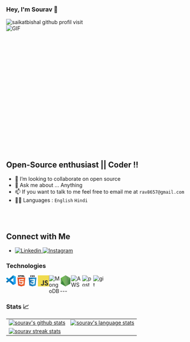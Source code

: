 ### Hey, I'm Sourav  👋

<img src="https://komarev.com/ghpvc/?username=rav8657&label=PEOPLE%20VISIT%20THIS%20PROFILE&color=blueviolet&style=flat-square" alt="saikatbishal github profil visit" />

 <img align="right" alt="GIF" src="https://github.com/neoighodaro/neoighodaro/blob/master/5CEBA381-C26B-42C7-B5DD-DBEF3BC73697.gif" width="850" height="320" />
 <br/>
 
 
 </br>
 &nbsp;
 
##  Open-Source enthusiast || Coder !!
- 👯 I’m looking to collaborate on open source
- 💬 Ask me about ... Anything
- 📫 If you want to talk to me feel free to email me at `rav8657@gmail.com`
- 🙇‍♂️ Languages : `English` `Hindi`


<br />
<br />

## Connect with Me
- <a href="https://www.linkedin.com/in/sourav-shukla/" target="_blank">
    <img alt=" Linkedin" src="https://cliply.co/wp-content/uploads/2021/02/372102050_LINKEDIN_ICON_TRANSPARENT_1080.gif"  width="50" height="50">
  <a/>
 
  <a href="https://www.instagram.com/100_raav/" target="_blank">
  <img alt=" Instagram" src="https://www.adweek.com/wp-content/uploads/2017/05/instagram-celebs-PAGE-2017.gif"  width="80" height="50">
<a/>
 
 
 

### Technologies

<img align="left" alt="Visual Studio Code" width="26px" src="https://raw.githubusercontent.com/github/explore/80688e429a7d4ef2fca1e82350fe8e3517d3494d/topics/visual-studio-code/visual-studio-code.png" />
<img align="left" alt="HTML5" width="30px" src="https://raw.githubusercontent.com/github/explore/80688e429a7d4ef2fca1e82350fe8e3517d3494d/topics/html/html.png" />
<img align="left" alt="CSS3" width="30px" src="https://raw.githubusercontent.com/github/explore/80688e429a7d4ef2fca1e82350fe8e3517d3494d/topics/css/css.png" />
<img align="left" alt="JavaScript" width="30px" src="https://raw.githubusercontent.com/github/explore/80688e429a7d4ef2fca1e82350fe8e3517d3494d/topics/javascript/javascript.png" />

<img align="left" alt="MongoDB" width="30px" src="https://code4developers.com/wp-content/uploads/2019/10/MongoDBicon.png" />
<img align="left" alt="Node.js" width="30px" src="https://raw.githubusercontent.com/github/explore/80688e429a7d4ef2fca1e82350fe8e3517d3494d/topics/nodejs/nodejs.png" />
<img align="left" alt="AWS" width="30px" src="https://www.consoleconnect.com/wp-content/uploads/2019/07/amazon-web-services-cloud.svg" />
<a href="https://postman.com" target="_blank"> <img align="left" src="https://www.vectorlogo.zone/logos/getpostman/getpostman-icon.svg" alt="postman" width="30" height="30" margin ="10px"/> </a>
<a href="https://git-scm.com/" target="_blank"> <img align ="left" src="https://www.vectorlogo.zone/logos/git-scm/git-scm-icon.svg" alt="git" width="30" height="30"/> </a>
     
<br/>
<br/>
---

### Stats 📈
<table align="center" cellspacing="0" cellpadding="0" border="0">
   <tr>
    <td>
      <a href="https://github.com/rav8657" target="_blank">
        <img src="https://github-readme-stats.vercel.app/api?username=rav8657&show_icons=true&include_all_commits=true&theme=ayu-mirage&hide_border=true" alt="sourav's github stats">
      <a/>
    </td>
    <td>
      <a href="https://still-taiga-23032.herokuapp.com/" target="_blank">
        <img src="https://github-readme-stats.vercel.app/api/top-langs/?username=rav8657&theme=ayu-mirage&layout=compact&hide_border=true" alt="sourav's language stats">
      <a/>
    </td>
   </tr>
  <tr>
  <tr>
    <td>
      <a href="https://still-taiga-23032.herokuapp.com/" target="_blank">
        <img src="https://github-readme-streak-stats.herokuapp.com/?user=rav8657&theme=ayu-mirage&hide_border=true" alt="sourav streak stats">
      <a/>
    </td>
   
   </tr>
</table>
 
</p>









<!-- <h1 align="center">Hi 👋, I'm Sourav</h1>

<img align="right" alt="GIF" src="https://github.com/neoighodaro/neoighodaro/blob/master/5CEBA381-C26B-42C7-B5DD-DBEF3BC73697.gif" width="850" height="320" />
&nbsp;
<h3 align="center">A passionate Backend developer</h3>

<p align="left"> <img src="https://komarev.com/ghpvc/?username=rav8657&label=Profile%20views&color=0e75b6&style=flat" alt="rav8657" /> </p>

<p align="left"> <a href="https://github.com/ryo-ma/github-profile-trophy"><img src="https://github-profile-trophy.vercel.app/?username=rav8657" alt="rav8657" /></a> </p>

<p align="left"> <a href="https://twitter.com/@tweet2srv" target="blank"><img src="https://img.shields.io/twitter/follow/@tweet2srv?logo=twitter&style=for-the-badge" alt="@tweet2srv" /></a> </p>

- 🔭 I’m currently working on **WhatsApp clone**

- 👯 I’m looking to collaborate on **open source**

- 👨‍💻 All of my projects are available at [github.com/rav8657](github.com/rav8657)

- 💬 Ask me about **... Anything**

- 📫 How to reach me **rav8657@gmail.com**

<h3 align="left">Connect with me:</h3>
<p align="left">
<a href="https://twitter.com/@tweet2srv" target="blank"><img align="center" src="https://raw.githubusercontent.com/rahuldkjain/github-profile-readme-generator/master/src/images/icons/Social/twitter.svg" alt="@tweet2srv" height="30" width="40" /></a>
<a href="https://linkedin.com/in/https://www.linkedin.com/in/sourav-shukla/" target="blank"><img align="center" src="https://raw.githubusercontent.com/rahuldkjain/github-profile-readme-generator/master/src/images/icons/Social/linked-in-alt.svg" alt="https://www.linkedin.com/in/sourav-shukla/" height="30" width="40" /></a>
<a href="https://instagram.com/100_raav" target="blank"><img align="center" src="https://raw.githubusercontent.com/rahuldkjain/github-profile-readme-generator/master/src/images/icons/Social/instagram.svg" alt="100_raav" height="30" width="40" /></a>
</p>

<h3 align="left">Languages and Tools:</h3>
<p align="left"> <a href="https://aws.amazon.com" target="_blank" rel="noreferrer"> <img src="https://raw.githubusercontent.com/devicons/devicon/master/icons/amazonwebservices/amazonwebservices-original-wordmark.svg" alt="aws" width="40" height="40"/> </a> <a href="https://www.w3schools.com/css/" target="_blank" rel="noreferrer"> <img src="https://raw.githubusercontent.com/devicons/devicon/master/icons/css3/css3-original-wordmark.svg" alt="css3" width="40" height="40"/> </a> <a href="https://expressjs.com" target="_blank" rel="noreferrer"> <img src="https://raw.githubusercontent.com/devicons/devicon/master/icons/express/express-original-wordmark.svg" alt="express" width="40" height="40"/> </a> <a href="https://git-scm.com/" target="_blank" rel="noreferrer"> <img src="https://www.vectorlogo.zone/logos/git-scm/git-scm-icon.svg" alt="git" width="40" height="40"/> </a> <a href="https://www.w3.org/html/" target="_blank" rel="noreferrer"> <img src="https://raw.githubusercontent.com/devicons/devicon/master/icons/html5/html5-original-wordmark.svg" alt="html5" width="40" height="40"/> </a> <a href="https://developer.mozilla.org/en-US/docs/Web/JavaScript" target="_blank" rel="noreferrer"> <img src="https://raw.githubusercontent.com/devicons/devicon/master/icons/javascript/javascript-original.svg" alt="javascript" width="40" height="40"/> </a> <a href="https://www.mongodb.com/" target="_blank" rel="noreferrer"> <img src="https://raw.githubusercontent.com/devicons/devicon/master/icons/mongodb/mongodb-original-wordmark.svg" alt="mongodb" width="40" height="40"/> </a> <a href="https://nodejs.org" target="_blank" rel="noreferrer"> <img src="https://raw.githubusercontent.com/devicons/devicon/master/icons/nodejs/nodejs-original-wordmark.svg" alt="nodejs" width="40" height="40"/> </a> <a href="https://postman.com" target="_blank" rel="noreferrer"> <img src="https://www.vectorlogo.zone/logos/getpostman/getpostman-icon.svg" alt="postman" width="40" height="40"/> </a> <a href="https://redis.io" target="_blank" rel="noreferrer"> <img src="https://raw.githubusercontent.com/devicons/devicon/master/icons/redis/redis-original-wordmark.svg" alt="redis" width="40" height="40"/> </a> </p>

<p><img align="left" src="https://github-readme-stats.vercel.app/api/top-langs?username=rav8657&show_icons=true&locale=en&layout=compact" alt="rav8657" /></p>

<p>&nbsp;<img align="center" src="https://github-readme-stats.vercel.app/api?username=rav8657&show_icons=true&locale=en" alt="rav8657" /></p>

<p><img align="center" src="https://github-readme-streak-stats.herokuapp.com/?user=rav8657&" alt="rav8657" /></p> -->

